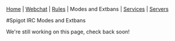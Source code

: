 [Home](index.php) | [Webchat](iris/) | [Rules](rules.php) | Modes and Extbans | [Services](services.php) | [Servers](servers.php)

#Spigot IRC Modes and Extbans

We're still working on this page, check back soon!